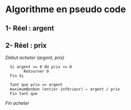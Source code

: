 # Algorithme en pseudo code

## 1- Réel : argent   
## 2- Réel : prix


_Début acheter (argent, prix)_

      Si argent <= 0 OU prix <= 0
            Retourner 0
      Fin Si

      Tant que prix <= argent
      maximumBonbon (entier inférieur) ← argent / prix
      Fin tant que
   

_Fin acheter_
